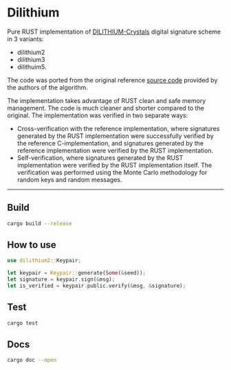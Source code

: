 # Dilithium

Pure RUST implementation of [DILITHIUM-Crystals](https://pq-crystals.org/dilithium/) digital signature scheme in 3 variants:
- dilithium2 
- dilithium3 
- dilithuim5.

The code was ported from the original reference [source code](https://github.com/pq-crystals/dilithium) provided by the authors of the algorithm. 

The implementation takes advantage of RUST  clean and safe memory management. The code is much cleaner and shorter compared to the original.
The implementation was verified in two separate ways:
- Cross-verification with the reference implementation, where signatures generated by the RUST implementation were successfully verified by the reference C-implementation, and signatures generated by the reference implementation were verified by the RUST implementation.
- Self-verification, where signatures generated by the RUST implementation were verified by the RUST implementation itself. The verification was performed using the Monte Carlo methodology for random keys and random messages.

---

## Build
```bash
cargo build --release
```

## How to use
```rust
use dilithium2::Keypair;

let keypair = Keypair::generate(Some(&seed));
let signature = keypair.sign(&msg);
let is_verified = keypair.public.verify(&msg, &signature);
```

## Test
```bash
cargo test
```
## Docs
```bash
cargo doc --open
```